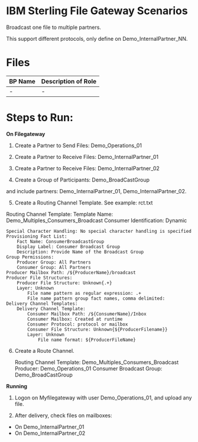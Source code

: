 # IBM Sterling File Gateway Scenarios

Broadcast one file to multiple partners.

This support different protocols, only define on Demo_InternalPartner_NN.


# Files

| BP Name                         |            Description of Role                                          |
|---------------------------------|-------------------------------------------------------------------------|
| -                               | - |


# Steps to Run:


**On Filegateway**

1) Create a Partner to Send Files: Demo_Operations_01

2) Create a Partner to Receive Files: Demo_InternalPartner_01

3) Create a Partner to Receive Files: Demo_InternalPartner_02

3) Create a Group of Participants: Demo_BroadCastGroup 
 
and include partners: Demo_InternalPartner_01, Demo_InternalPartner_02.

5) Create a Routing Channel Template. See example: rct.txt

 Routing Channel Template:
    Template Name: Demo_Multiples_Consumers_Broadcast
    Consumer Identification: Dynamic

    Special Character Handling: No special character handling is specified
    Provisioning Fact List:
        Fact Name: ConsumerBroadcastGroup
        Display Label: Consumer Broadcast Group
        Description: Provide Name of the Broadcast Group
    Group Permissions:
        Producer Group: All Partners
        Consumer Group: All Partners
    Producer Mailbox Path: /${ProducerName}/broadcast
    Producer File Structures:
        Producer File Structure: Unknown{.+}
        Layer: Unknown
            File name pattern as regular expression: .+
            File name pattern group fact names, comma delimited:
    Delivery Channel Templates:
        Delivery Channel Template:
            Consumer Mailbox Path: /${ConsumerName}/Inbox
            Consumer Mailbox: Created at runtime
            Consumer Protocol: protocol or mailbox
            Consumer File Structure: Unknown{${ProducerFilename}}
            Layer: Unknown
                File name format: ${ProducerFileName}

6) Create a Route Channel.

    Routing Channel Template: Demo_Multiples_Consumers_Broadcast
    Producer: Demo_Operations_01
    Consumer Broadcast Group: Demo_BroadCastGroup

**Running**

1) Logon on Myfilegateway with user Demo_Operations_01, and upload any file.

2) After delivery, check files on mailboxes:

* On Demo_InternalPartner_01
* On Demo_InternalPartner_02
